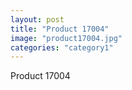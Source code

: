 ```yaml
---
layout: post
title: "Product 17004"
image: "product17004.jpg"
categories: "category1"
---
```

Product 17004
